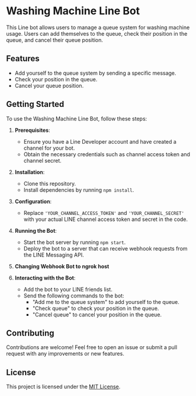 # Washing Machine Line Bot

This Line bot allows users to manage a queue system for washing machine usage. Users can add themselves to the queue, check their position in the queue, and cancel their queue position.

## Features

- Add yourself to the queue system by sending a specific message.
- Check your position in the queue.
- Cancel your queue position.

## Getting Started

To use the Washing Machine Line Bot, follow these steps:

1. **Prerequisites**:

   - Ensure you have a Line Developer account and have created a channel for your bot.
   - Obtain the necessary credentials such as channel access token and channel secret.

2. **Installation**:

   - Clone this repository.
   - Install dependencies by running `npm install`.

3. **Configuration**:

   - Replace `'YOUR_CHANNEL_ACCESS_TOKEN'` and `'YOUR_CHANNEL_SECRET'` with your actual LINE channel access token and secret in the code.

4. **Running the Bot**:

   - Start the bot server by running `npm start`.
   - Deploy the bot to a server that can receive webhook requests from the LINE Messaging API.

5. **Changing Webhook Bot to ngrok host**

6. **Interacting with the Bot**:
   - Add the bot to your LINE friends list.
   - Send the following commands to the bot:
     - "Add me to the queue system" to add yourself to the queue.
     - "Check queue" to check your position in the queue.
     - "Cancel queue" to cancel your position in the queue.

## Contributing

Contributions are welcome! Feel free to open an issue or submit a pull request with any improvements or new features.

## License

This project is licensed under the [MIT License](LICENSE).
